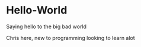 # Hello-World
Saying hello to the big bad world

Chris here, new to programming looking to learn alot
